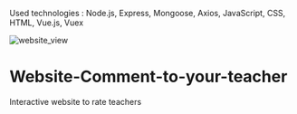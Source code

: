 Used technologies : Node.js, Express, Mongoose, Axios, JavaScript, CSS, HTML, Vue.js, Vuex 


![website_view](https://user-images.githubusercontent.com/68350525/111702834-e9204e80-884d-11eb-98e8-31e2df959ca5.jpg)
# Website-Comment-to-your-teacher
Interactive website to rate teachers
